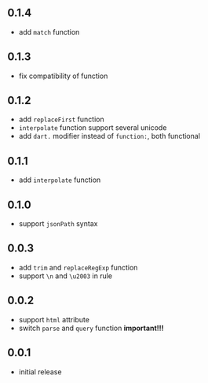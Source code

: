 ## 0.1.4

- add `match` function

## 0.1.3

- fix compatibility of function

## 0.1.2

- add `replaceFirst` function
- `interpolate` function support several unicode
- add `dart.` modifier instead of `function:`, both functional

## 0.1.1

- add `interpolate` function

## 0.1.0

- support `jsonPath` syntax

## 0.0.3

- add `trim` and `replaceRegExp` function
- support `\n` and `\u2003` in rule

## 0.0.2

- support `html` attribute
- switch `parse` and `query` function **important!!!**

## 0.0.1

- initial release
